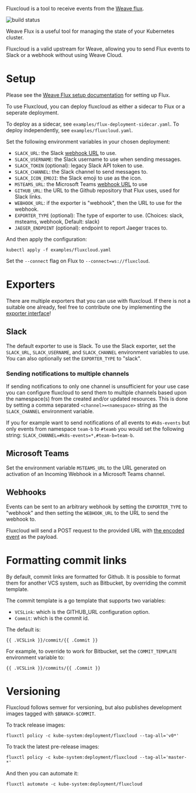 Fluxcloud is a tool to receive events from the [Weave flux](https://github.com/weaveworks/flux).

![build status](https://ci.codesink.net/api/badges/justinbarrick/fluxcloud/status.svg)

Weave Flux is a useful tool for managing the state of your Kubernetes cluster.

Fluxcloud is a valid upstream for Weave, allowing you to send Flux events to Slack or a
webhook without using Weave Cloud.

# Setup

Please see the [Weave Flux setup documentation](https://github.com/weaveworks/flux/blob/master/site/standalone/installing.md) for setting up Flux.

To use Fluxcloud, you can deploy fluxcloud as either a sidecar to Flux or a seperate deployment.

To deploy as a sidecar, see `examples/flux-deployment-sidecar.yaml`.
To deploy independently, see `examples/fluxcloud.yaml`.

Set the following environment variables in your chosen deployment:

* `SLACK_URL`: the Slack [webhook URL](https://api.slack.com/incoming-webhooks) to use.
* `SLACK_USERNAME`: the Slack username to use when sending messages.
* `SLACK_TOKEN` (optional): legacy Slack API token to use.
* `SLACK_CHANNEL`: the Slack channel to send messages to.
* `SLACK_ICON_EMOJI`: the Slack emoji to use as the icon.
* `MSTEAMS_URL`: the Microsoft Teams [webhook URL](https://docs.microsoft.com/en-us/outlook/actionable-messages/send-via-connectors#sending-actionable-messages-via-office-365-connectors) to use
* `GITHUB_URL`: the URL to the Github repository that Flux uses, used for Slack links.
* `WEBHOOK_URL`: if the exporter is "webhook", then the URL to use for the webhook.
* `EXPORTER_TYPE` (optional): The type of exporter to use. (Choices: slack, msteams, webhook, Default: slack)
* `JAEGER_ENDPOINT` (optional): endpoint to report Jaeger traces to.

And then apply the configuration:

```
kubectl apply -f examples/fluxcloud.yaml
```

Set the `--connect` flag on Flux to `--connect=ws://fluxcloud`.

# Exporters

There are multiple exporters that you can use with fluxcloud. If there is not a suitable
one already, feel free to contribute one by implementing the [exporter interface](https://github.com/justinbarrick/fluxcloud/blob/master/pkg/exporters/exporter.go)!

## Slack

The default exporter to use is Slack. To use the Slack exporter, set the `SLACK_URL`,
`SLACK_USERNAME`, and `SLACK_CHANNEL` environment variables to
use. You can also optionally set the `EXPORTER_TYPE` to "slack".

### Sending notifications to multiple channels

If sending notifications to only one channel is unsufficient for your use case you can
configure fluxcloud to send them to multiple channels based upon the namespace(s) from
the created and/or updated resources. This is done by setting a comma separated
`<channel>=<namespace>` string as the `SLACK_CHANNEL` environment variable.

If you for example want to send notifications of all events to `#k8s-events` but only
events from namespace `team-b` to `#teamb` you would set the following string:
`SLACK_CHANNEL=#k8s-events=*,#team-b=team-b`.

## Microsoft Teams

Set the environment variable `MSTEAMS_URL` to the URL generated on activation of an
Incoming Webhook in a Microsoft Teams channel.

## Webhooks

Events can be sent to an arbitrary webhook by setting the `EXPORTER_TYPE` to "webhook" and
then setting the `WEBHOOK_URL` to the URL to send the webhook to.

Fluxcloud will send a POST request to the provided URL with [the encoded event](https://github.com/justinbarrick/fluxcloud/blob/master/pkg/msg/msg.go) as the payload.

# Formatting commit links

By default, commit links are formatted for Github. It is possible to format them
for another VCS system, such as Bitbucket, by overriding the commit template.

The commit template is a go template that supports two variables:

* `VCSLink`: which is the GITHUB_URL configuration option.
* `Commit`: which is the commit id.

The default is:

```
{{ .VCSLink }}/commit/{{ .Commit }}
```

For example, to override to work for Bitbucket, set the `COMMIT_TEMPLATE` environment
variable to:

```
{{ .VCSLink }}/commits/{{ .Commit }}
```

# Versioning

Fluxcloud follows semver for versioning, but also publishes development images tagged
with `$BRANCH-$COMMIT`.

To track release images:

```
fluxctl policy -c kube-system:deployment/fluxcloud --tag-all='v0*'
```

To track the latest pre-release images:

```
fluxctl policy -c kube-system:deployment/fluxcloud --tag-all='master-*'
```

And then you can automate it:

```
fluxctl automate -c kube-system:deployment/fluxcloud
```
